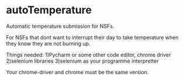 # autoTemperature
Automatic temperature submission for NSFs.

For NSFs that dont want to interrupt their day to take temperature when they know they are not burning up.

Things needed: 1)Pycharm or some other code editor, chrome driver
               2)selenium libraries 
               3)selenium as your programme interpretter
 
 Your chrome-driver and chrome must be the same version.             
